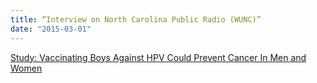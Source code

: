 ```yaml
---
title: “Interview on North Carolina Public Radio (WUNC)”
date: "2015-03-01"
---
```


[Study: Vaccinating Boys Against HPV Could Prevent Cancer In Men and Women](http://wunc.org/post/study-vaccinating-boys-against-hpv-could-prevent-cancer-men-and-women)
